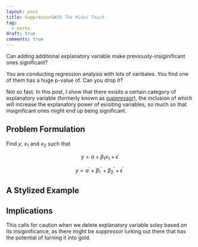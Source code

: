 ```yaml
---
layout: post
title: Suppressor&#58 The Midas Touch
tag:
  - maths
draft: true
comments: true
---
```

Can adding additional explanatory variable make previously-insiginificant ones significant?

You are conducting regression analysis with lots of varibales. You find one of them has a huge p-value of. Can you drop it?

Not so fast. In this post, I show that there exisits a certain category of explanatory variable (formerly known as [*suppressor*](https://en.wikipedia.org/wiki/Mediation_(statistics)#Other_third_variables)), the inclusion of which will increase the explanatory power of exisiting variables, so much so that insignificant ones might end up being significant.

## Problem Formulation
Find $y$, $x_1$ and $x_2$ such that 

$$ y = \alpha + \beta_{ 1 } x_1 + \epsilon $$

$$ y = \alpha ^ \prime + \beta_{1} ^ \prime + \beta_{ 2 } ^ \prime + \epsilon ^ \prime $$


## A Stylized Example



## Implications
This calls for caution when we delete explanatory variable soley based on its insiginificance, as there might be *suppressor* lurking out there that has the potential of turning it into gold.
